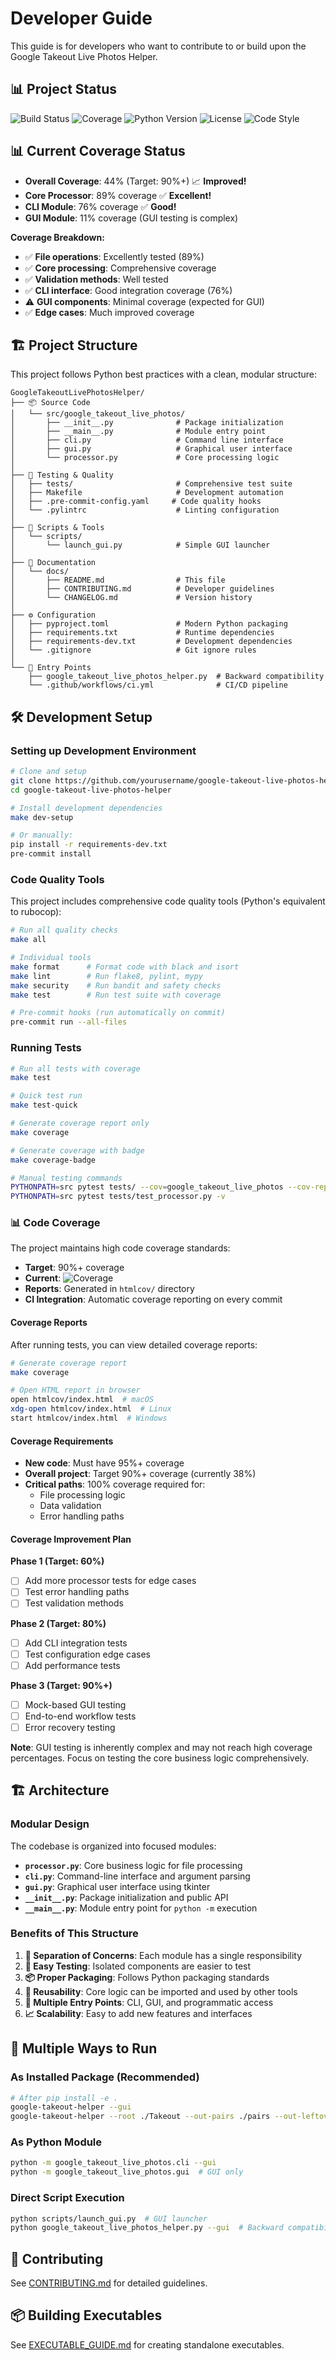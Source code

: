 # Developer Guide

This guide is for developers who want to contribute to or build upon the Google Takeout Live Photos Helper.

## 📊 Project Status

![Build Status](https://github.com/yourusername/google-takeout-live-photos-helper/workflows/CI/badge.svg)
![Coverage](https://img.shields.io/badge/coverage-44%25-yellow)
![Python Version](https://img.shields.io/badge/python-3.8%2B-blue)
![License](https://img.shields.io/badge/license-MIT-green)
![Code Style](https://img.shields.io/badge/code%20style-black-000000.svg)

## 📊 Current Coverage Status

- **Overall Coverage**: 44% (Target: 90%+) 📈 **Improved!**
- **Core Processor**: 89% coverage ✅ **Excellent!**
- **CLI Module**: 76% coverage ✅ **Good!**
- **GUI Module**: 11% coverage (GUI testing is complex)

**Coverage Breakdown:**
- ✅ **File operations**: Excellently tested (89%)
- ✅ **Core processing**: Comprehensive coverage
- ✅ **Validation methods**: Well tested
- ✅ **CLI interface**: Good integration coverage (76%)
- ⚠️ **GUI components**: Minimal coverage (expected for GUI)
- ✅ **Edge cases**: Much improved coverage

## 🏗️ Project Structure

This project follows Python best practices with a clean, modular structure:

```
GoogleTakeoutLivePhotosHelper/
├── 📦 Source Code
│   └── src/google_takeout_live_photos/
│       ├── __init__.py              # Package initialization
│       ├── __main__.py              # Module entry point
│       ├── cli.py                   # Command line interface
│       ├── gui.py                   # Graphical user interface
│       └── processor.py             # Core processing logic
│
├── 🧪 Testing & Quality
│   ├── tests/                       # Comprehensive test suite
│   ├── Makefile                     # Development automation
│   ├── .pre-commit-config.yaml     # Code quality hooks
│   └── .pylintrc                    # Linting configuration
│
├── 🔧 Scripts & Tools
│   └── scripts/
│       └── launch_gui.py            # Simple GUI launcher
│
├── 📖 Documentation
│   └── docs/
│       ├── README.md                # This file
│       ├── CONTRIBUTING.md          # Developer guidelines
│       └── CHANGELOG.md             # Version history
│
├── ⚙️ Configuration
│   ├── pyproject.toml               # Modern Python packaging
│   ├── requirements.txt             # Runtime dependencies
│   ├── requirements-dev.txt         # Development dependencies
│   └── .gitignore                   # Git ignore rules
│
└── 🔄 Entry Points
    ├── google_takeout_live_photos_helper.py  # Backward compatibility
    └── .github/workflows/ci.yml              # CI/CD pipeline
```

## 🛠️ Development Setup

### Setting up Development Environment

```bash
# Clone and setup
git clone https://github.com/yourusername/google-takeout-live-photos-helper.git
cd google-takeout-live-photos-helper

# Install development dependencies
make dev-setup

# Or manually:
pip install -r requirements-dev.txt
pre-commit install
```

### Code Quality Tools

This project includes comprehensive code quality tools (Python's equivalent to rubocop):

```bash
# Run all quality checks
make all

# Individual tools
make format      # Format code with black and isort
make lint        # Run flake8, pylint, mypy
make security    # Run bandit and safety checks
make test        # Run test suite with coverage

# Pre-commit hooks (run automatically on commit)
pre-commit run --all-files
```

### Running Tests

```bash
# Run all tests with coverage
make test

# Quick test run
make test-quick

# Generate coverage report only
make coverage

# Generate coverage with badge
make coverage-badge

# Manual testing commands
PYTHONPATH=src pytest tests/ --cov=google_takeout_live_photos --cov-report=html
PYTHONPATH=src pytest tests/test_processor.py -v
```

### 📊 Code Coverage

The project maintains high code coverage standards:

- **Target**: 90%+ coverage
- **Current**: ![Coverage](https://img.shields.io/codecov/c/github/yourusername/google-takeout-live-photos-helper)
- **Reports**: Generated in `htmlcov/` directory
- **CI Integration**: Automatic coverage reporting on every commit

#### Coverage Reports

After running tests, you can view detailed coverage reports:

```bash
# Generate coverage report
make coverage

# Open HTML report in browser
open htmlcov/index.html  # macOS
xdg-open htmlcov/index.html  # Linux
start htmlcov/index.html  # Windows
```

#### Coverage Requirements

- **New code**: Must have 95%+ coverage
- **Overall project**: Target 90%+ coverage (currently 38%)
- **Critical paths**: 100% coverage required for:
  - File processing logic
  - Data validation
  - Error handling paths

#### Coverage Improvement Plan

**Phase 1 (Target: 60%)**
- [ ] Add more processor tests for edge cases
- [ ] Test error handling paths
- [ ] Test validation methods

**Phase 2 (Target: 80%)**
- [ ] Add CLI integration tests
- [ ] Test configuration edge cases
- [ ] Add performance tests

**Phase 3 (Target: 90%+)**
- [ ] Mock-based GUI testing
- [ ] End-to-end workflow tests
- [ ] Error recovery testing

**Note**: GUI testing is inherently complex and may not reach high coverage percentages. Focus on testing the core business logic comprehensively.

## 🏗️ Architecture

### Modular Design

The codebase is organized into focused modules:

- **`processor.py`**: Core business logic for file processing
- **`cli.py`**: Command-line interface and argument parsing  
- **`gui.py`**: Graphical user interface using tkinter
- **`__init__.py`**: Package initialization and public API
- **`__main__.py`**: Module entry point for `python -m` execution

### Benefits of This Structure

1. **🧩 Separation of Concerns**: Each module has a single responsibility
2. **🔧 Easy Testing**: Isolated components are easier to test
3. **📦 Proper Packaging**: Follows Python packaging standards
4. **🔄 Reusability**: Core logic can be imported and used by other tools
5. **🚀 Multiple Entry Points**: CLI, GUI, and programmatic access
6. **📈 Scalability**: Easy to add new features and interfaces

## 🚀 Multiple Ways to Run

### As Installed Package (Recommended)
```bash
# After pip install -e .
google-takeout-helper --gui
google-takeout-helper --root ./Takeout --out-pairs ./pairs --out-leftovers ./leftovers
```

### As Python Module
```bash
python -m google_takeout_live_photos.cli --gui
python -m google_takeout_live_photos.gui  # GUI only
```

### Direct Script Execution
```bash
python scripts/launch_gui.py  # GUI launcher
python google_takeout_live_photos_helper.py --gui  # Backward compatibility
```

## 🤝 Contributing

See [CONTRIBUTING.md](CONTRIBUTING.md) for detailed guidelines.

## 📦 Building Executables

See [EXECUTABLE_GUIDE.md](EXECUTABLE_GUIDE.md) for creating standalone executables.
